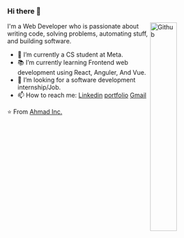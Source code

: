 ### Hi there 👋

<img width="35%" align="right" alt="Github" src="https://user-images.githubusercontent.com/48678280/88862734-4903af80-d201-11ea-968b-9c939d88a37c.gif" />

I'm a Web Developer who is passionate about writing code, solving problems, automating stuff, and building software.

- 🔭 I’m currently a CS student at Meta.
- 📚 I’m currently learning  Frontend web development using React, Anguler, And Vue.
- 👯 I’m looking for a software development internship/Job. 
- 📫 How to reach me: [Linkedin](https://www.linkedin.com/in/ahmad-inc-442167245) [portfolio](https://ahmadinc.vercel.app/) [Gmail](mailto:ahmedabbainc@gmail.com)

⭐️ From [Ahmad Inc.](https://github.com/ahmadabbainc)
